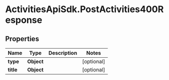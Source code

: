 # ActivitiesApiSdk.PostActivities400Response

## Properties

Name | Type | Description | Notes
------------ | ------------- | ------------- | -------------
**type** | **Object** |  | [optional] 
**title** | **Object** |  | [optional] 


